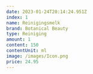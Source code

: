 ```yaml
---
date: 2023-01-24T20:14:24.951Z
index: 1
name: Reinigingsmelk
brand: Botanical Beauty
type: Reiniging
amount: 1
content: 150
contentUnit: ml
image: /images/Icon.png
price: 24.95
---
```

